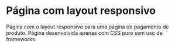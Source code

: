 # Página com layout responsivo
Página com o layout responsivo para uma página de pagamento de produto.
Página desenvolvida apenas com CSS puro sem uso de frameworks
